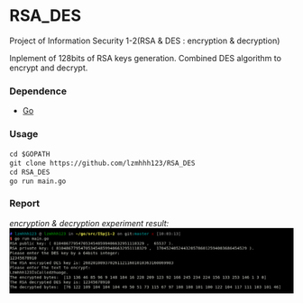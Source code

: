 # RSA_DES
Project of Information Security 1-2(RSA &amp; DES : encryption &amp; decryption)

Inplement of 128bits of RSA keys generation. Combined DES algorithm to encrypt and decrypt.

### Dependence
- [Go](https://golang.org/)

### Usage
```
cd $GOPATH
git clone https://github.com/lzmhhh123/RSA_DES
cd RSA_DES
go run main.go
```
### Report
*encryption & decryption experiment result:*
<img src="./ExperimentResult.png" />
